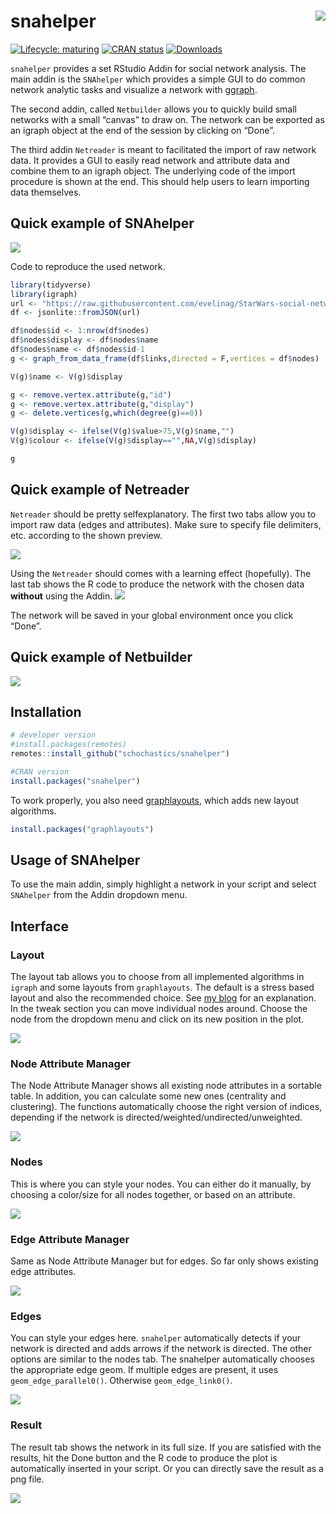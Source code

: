 
<!-- README.md is generated from README.Rmd. Please edit that file -->

# snahelper <img src="man/figures/logo.png" align="right"/>

[![Lifecycle:
maturing](https://img.shields.io/badge/lifecycle-maturing-blue.svg)](https://www.tidyverse.org/lifecycle/#maturing)
[![CRAN
status](https://www.r-pkg.org/badges/version/snahelper)](https://cran.r-project.org/package=snahelper)
[![Downloads](https://cranlogs.r-pkg.org/badges/snahelper)](https://CRAN.R-project.org/package=snahelper)

`snahelper` provides a set RStudio Addin for social network analysis.
The main addin is the `SNAhelper` which provides a simple GUI to do
common network analytic tasks and visualize a network with
[ggraph](https://ggraph.data-imaginist.com/).

The second addin, called `Netbuilder` allows you to quickly build small
networks with a small “canvas” to draw on. The network can be exported
as an igraph object at the end of the session by clicking on “Done”.

The third addin `Netreader` is meant to facilitated the import of raw
network data. It provides a GUI to easily read network and attribute
data and combine them to an igraph object. The underlying code of the
import procedure is shown at the end. This should help users to learn
importing data themselves.

## Quick example of SNAhelper

![](man/figures/snahelper.gif)

Code to reproduce the used network.

``` r
library(tidyverse)
library(igraph)
url <- "https://raw.githubusercontent.com/evelinag/StarWars-social-network/master/networks/starwars-full-interactions-allCharacters.json"
df <- jsonlite::fromJSON(url)

df$nodes$id <- 1:nrow(df$nodes)
df$nodes$display <- df$nodes$name
df$nodes$name <- df$nodes$id-1
g <- graph_from_data_frame(df$links,directed = F,vertices = df$nodes)

V(g)$name <- V(g)$display

g <- remove.vertex.attribute(g,"id")
g <- remove.vertex.attribute(g,"display")
g <- delete.vertices(g,which(degree(g)==0))

V(g)$display <- ifelse(V(g)$value>75,V(g)$name,"")
V(g)$colour <- ifelse(V(g)$display=="",NA,V(g)$display)

g
```

## Quick example of Netreader

`Netreader` should be pretty selfexplanatory. The first two tabs allow
you to import raw data (edges and attributes). Make sure to specify file
delimiters, etc. according to the shown preview.

![](man/figures/Netreader1.png)

Using the `Netreader` should comes with a learning effect (hopefully).
The last tab shows the R code to produce the network with the chosen
data **without** using the Addin. ![](man/figures/Netreader2.png)

The network will be saved in your global environment once you click
“Done”.

## Quick example of Netbuilder

![](man/figures/Netbuilder.gif)

## Installation

``` r
# developer version
#install.packages(remotes)
remotes::install_github("schochastics/snahelper")

#CRAN version
install.packages("snahelper")
```

To work properly, you also need
[graphlayouts](https://github.com/schochastics/graphlayouts), which adds
new layout algorithms.

``` r
install.packages("graphlayouts")
```

## Usage of SNAhelper

To use the main addin, simply highlight a network in your script and
select `SNAhelper` from the Addin dropdown menu.

## Interface

### Layout

The layout tab allows you to choose from all implemented algorithms in
`igraph` and some layouts from `graphlayouts`. The default is a stress
based layout and also the recommended choice. See [my
blog](http://blog.schochastics.net/post/stress-based-graph-layouts/) for
an explanation. In the tweak section you can move individual nodes
around. Choose the node from the dropdown menu and click on its new
position in the plot.

![](man/figures/layout.png)

### Node Attribute Manager

The Node Attribute Manager shows all existing node attributes in a
sortable table. In addition, you can calculate some new ones (centrality
and clustering). The functions automatically choose the right version of
indices, depending if the network is
directed/weighted/undirected/unweighted.

![](man/figures/NattributeMan.png)

### Nodes

This is where you can style your nodes. You can either do it manually,
by choosing a color/size for all nodes together, or based on an
attribute.

![](man/figures/nodes.png)

### Edge Attribute Manager

Same as Node Attribute Manager but for edges. So far only shows existing
edge attributes.

![](man/figures/EattributeMan.png)

### Edges

You can style your edges here. `snahelper` automatically detects if your
network is directed and adds arrows if the network is directed. The
other options are similar to the nodes tab. The snahelper automatically
chooses the appropriate edge geom. If multiple edges are present, it
uses `geom_edge_parallel0()`. Otherwise `geom_edge_link0()`.

![](man/figures/edges.png)

### Result

The result tab shows the network in its full size. If you are satisfied
with the results, hit the Done button and the R code to produce the plot
is automatically inserted in your script. Or you can directly save the
result as a png file.

![](man/figures/result.png)
